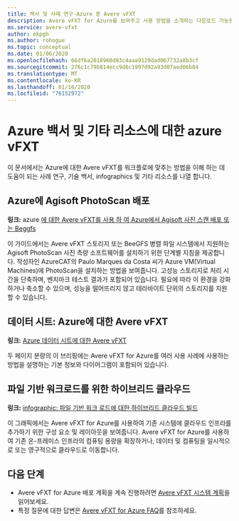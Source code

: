 ```yaml
---
title: 백서 및 사례 연구-Azure 용 Avere vFXT
description: Avere vFXT for Azure를 보여주고 사용 방법을 소개하는 다운로드 가능한 백서, 사례 연구 및 기타 문서의 링크입니다.
ms.service: avere-vfxt
author: ekpgh
ms.author: rohogue
ms.topic: conceptual
ms.date: 01/06/2020
ms.openlocfilehash: 66df6a2018960d83c4aaa9129dad067732a8b3cf
ms.sourcegitcommit: 276c1c79b814ecc9d6c1997d92a93d07aed06b84
ms.translationtype: MT
ms.contentlocale: ko-KR
ms.lasthandoff: 01/16/2020
ms.locfileid: "76152972"
---
```

# <a name="azure-vfxt-for-azure-whitepapers-and-other-resources"></a>Azure 백서 및 기타 리소스에 대한 azure vFXT

이 문서에서는 Azure에 대한 Avere vFXT를 워크플로에 맞추는 방법을 이해 하는 데 도움이 되는 사례 연구, 기술 백서, infographics 및 기타 리소스를 나열 합니다.

## <a name="deploy-agisoft-photoscan-on-azure"></a>Azure에 Agisoft PhotoScan 배포

**링크:** azure [에 대한 Avere vFXT를 사용 하 여 Azure에서 Agisoft 사진 스캔 배포 또는 Beggfs](https://azure.microsoft.com/mediahandler/files/resourcefiles/deploy-agisoft-photoscan-on-azure-with-azere-vfxt-for-azure-or-beegfs/AgiSoft%20PhotoScan%20on%20Azure%20using%20Avere%20vFXT%20or%20BeeGFS.pdf)

이 가이드에서는 Avere vFXT 스토리지 또는 BeeGFS 병렬 파일 시스템에서 지원하는 Agisoft PhotoScan 사진 측량 소프트웨어를 설치하기 위한 단계별 지침을 제공합니다. 작성자인 AzureCAT의 Paulo Marques da Costa 씨가 Azure VM(Virtual Machines)에 PhotoScan을 설치하는 방법을 보여줍니다. 고성능 스토리지로 처리 시간을 단축하며, 벤치마크 테스트 결과가 포함되어 있습니다. 필요에 따라 이 환경을 강화하거나 축소할 수 있으며, 성능을 떨어뜨리지 않고 테라바이트 단위의 스토리지를 지원할 수 있습니다.

## <a name="datasheet-avere-vfxt-for-azure"></a>데이터 시트: Azure에 대한 Avere vFXT

**링크:** [Azure 데이터 시트에 대한 Avere vFXT](https://azure.microsoft.com/resources/avere-vfxt-for-azure-data-sheet/)

두 페이지 분량의 이 브리핑에는 Avere vFXT for Azure를 여러 사용 사례에 사용하는 방법을 설명하는 기본 정보와 다이어그램이 포함되어 있습니다.

## <a name="hybrid-cloud-for-file-based-workloads"></a>파일 기반 워크로드를 위한 하이브리드 클라우드

**링크:** [infographic: 파일 기반 워크 로드에 대한 하이브리드 클라우드 빌드](https://azure.microsoft.com/resources/building-a-hybrid-cloud-for-file-based-hpc-workloads/)

이 그래픽에서는 Avere vFXT for Azure를 사용하여 기존 시스템에 클라우드 인프라를 추가하기 위한 구성 요소 및 레이아웃을 보여줍니다. Avere vFXT for Azure를 사용하여 기존 온-프레미스 인프라의 컴퓨팅 용량을 확장하거나, 데이터 및 컴퓨팅을 일시적으로 또는 영구적으로 클라우드로 이동합니다.

## <a name="next-steps"></a>다음 단계

* Avere vFXT for Azure 배포 계획을 계속 진행하려면 [Avere vFXT 시스템 계획](avere-vfxt-deploy-plan.md)을 읽어보세요.
* 특정 질문에 대한 답변은 [Avere vFXT for Azure FAQ](avere-vfxt-faq.md)를 참조하세요.
